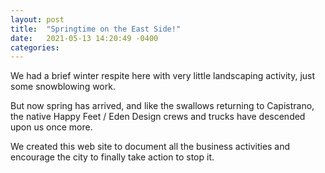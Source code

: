 ```yaml
---
layout: post
title:  "Springtime on the East Side!"
date:   2021-05-13 14:20:49 -0400
categories: 
---
```

We had a brief winter respite here with very little landscaping activity, just some snowblowing work. 

But now spring has arrived, and like the swallows returning to Capistrano, the native Happy Feet / Eden Design crews and trucks have descended upon us once more.

We created this web site to document all the business activities and encourage the city to finally take action to stop it.
